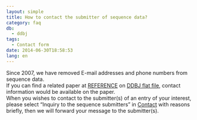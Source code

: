 ```yaml
---
layout: simple
title: How to contact the submitter of sequence data?
category: faq
db:
  - ddbj
tags: 
  - Contact form
date: 2014-06-30T18:58:53
lang: en
---
```


Since 2007, we have removed E-mail addresses and phone numbers from
sequence data.  
If you can find a related paper at [REFERENCE](/ddbj/flat-file-e.html#Reference2B) on [DDBJ flat file](/ddbj/flat-file-e.html), contact information would be available on the paper.  
When you wishes to contact to the submitter(s) of an entry of your interest, please select “Inquiry to the sequence submitters” in [Contact](https://forms.gle/7g2YCoBjqvbBBW9V8) with reasons briefly, then we will forward your message to the submitter(s).
